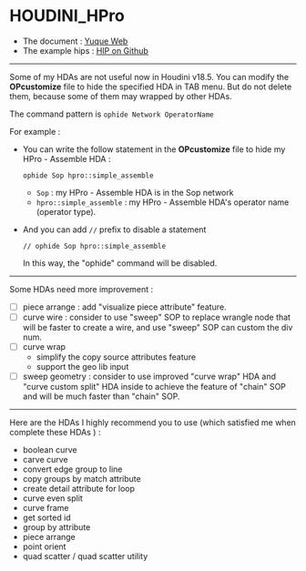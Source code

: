 # HOUDINI_HPro

- The document :  [<u>Yuque Web</u>](https://www.yuque.com/zengchen2020/hpro_help)
- The example hips :  [<u>HIP on Github</u>](https://github.com/zengchen2015/HOUDINI_HPro_HIP)

---

Some of my HDAs are not useful now in Houdini v18.5. You can modify the **OPcustomize** file to hide the specified HDA in TAB menu. But do not delete them, because some of them may wrapped by other HDAs.

The command pattern is `ophide Network OperatorName`

For example : 

- You can write the follow statement in the **OPcustomize** file to hide my HPro - Assemble HDA : 

    ```
    ophide Sop hpro::simple_assemble
    ```

    - `Sop` : my HPro - Assemble HDA is in the Sop network
    - `hpro::simple_assemble` : my HPro - Assemble HDA's operator name (operator type).

- And you can add `//` prefix to disable a statement 

    ```
    // ophide Sop hpro::simple_assemble
    ```

    In this way, the "ophide" command will be disabled.

---

Some HDAs need more improvement : 

- [ ] piece arrange : add "visualize piece attribute" feature.
- [ ] curve wire : consider to use "sweep" SOP to replace wrangle node that will be faster to create a wire, and use "sweep" SOP can custom the div num.
- [ ] curve wrap
    - simplify the copy source attributes feature
    - support the geo lib input
- [ ] sweep geometry : consider to use improved "curve wrap" HDA and "curve custom split" HDA inside to achieve the feature of "chain" SOP and will be much faster than "chain" SOP.

---

Here are the HDAs I highly recommend you to use (which satisfied me when complete these HDAs ) :

- boolean curve
- carve curve
- convert edge group to line
- copy groups by match attribute
- create detail attribute for loop
- curve even split
- curve frame
- get sorted id
- group by attribute
- piece arrange
- point orient
- quad scatter / quad scatter utility



